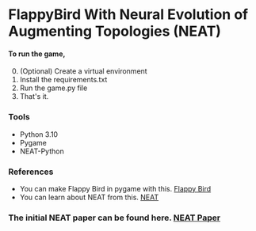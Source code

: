 # FlappyBird With Neural Evolution of Augmenting Topologies (NEAT)

#### To run the game,

0. (Optional) Create a virtual environment
1. Install the requirements.txt
2. Run the game.py file
3. That's it.

### Tools

- Python 3.10
- Pygame
- NEAT-Python

### References

- You can make Flappy Bird in pygame with this. [Flappy Bird](https://www.youtube.com/watch?v=UZg49z76cLw)
- You can learn about NEAT from this. [NEAT](https://neat-python.readthedocs.io/en/latest/neat_overview.html)

### The initial NEAT paper can be found here. [NEAT Paper](https://nn.cs.utexas.edu/downloads/papers/stanley.cec02.pdf)
